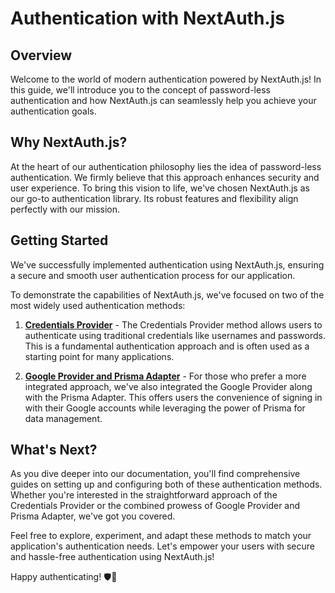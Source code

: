 # Authentication with NextAuth.js

## Overview

Welcome to the world of modern authentication powered by NextAuth.js! In this guide, we'll introduce you to the concept of password-less authentication and how NextAuth.js can seamlessly help you achieve your authentication goals.

## Why NextAuth.js?

At the heart of our authentication philosophy lies the idea of password-less authentication. We firmly believe that this approach enhances security and user experience. To bring this vision to life, we've chosen NextAuth.js as our go-to authentication library. Its robust features and flexibility align perfectly with our mission.

## Getting Started

We've successfully implemented authentication using NextAuth.js, ensuring a secure and smooth user authentication process for our application.

To demonstrate the capabilities of NextAuth.js, we've focused on two of the most widely used authentication methods:

1. **[Credentials Provider](/docs/authentication/credentials-provider)** - The Credentials Provider method allows users to authenticate using traditional credentials like usernames and passwords. This is a fundamental authentication approach and is often used as a starting point for many applications.

2. **[Google Provider and Prisma Adapter](/docs/authentication/google-prisma)** - For those who prefer a more integrated approach, we've also integrated the Google Provider along with the Prisma Adapter. This offers users the convenience of signing in with their Google accounts while leveraging the power of Prisma for data management.

## What's Next?

As you dive deeper into our documentation, you'll find comprehensive guides on setting up and configuring both of these authentication methods. Whether you're interested in the straightforward approach of the Credentials Provider or the combined prowess of Google Provider and Prisma Adapter, we've got you covered.

Feel free to explore, experiment, and adapt these methods to match your application's authentication needs. Let's empower your users with secure and hassle-free authentication using NextAuth.js!

Happy authenticating! 🛡️🔐

